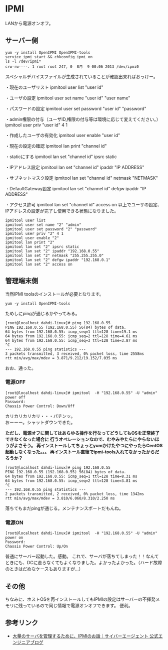# IPMI

LANから電源オンオフ。

## サーバー側

```
yum -y install OpenIPMI OpenIPMI-tools
service ipmi start && chkconfig ipmi on
ls -l /dev/ipmi*
crw-rw----. 1 root root 247, 0  8月  9 00:06 2013 /dev/ipmi0
```

スペシャルデバイスファイルが生成されていることが確認出来ればおっけー。

・現在のユーザリスト
ipmitool user list "user id"

・ユーザの設定
ipmitool user set name "user id" "user name"

・パスワードの設定
ipmitool user set password "user id" "password"

・admin権限の付与（ユーザID,権限の付与等は環境に応じて変えてください。）
ipmitool user priv "user id" 4 1

・作成したユーザの有効化
ipmitool user enable "user id"

・現在の設定の確認
ipmitool lan print "channel id"

・staticにする
ipmitool lan set "channel id" ipsrc static

・IPアドレス設定
ipmitool lan set "channel id" ipaddr "IP ADDRESS"

・サブネットマスク設定
ipmitool lan set "channel id" netmask "NETMASK"

・DefaultGateway設定
ipmitool lan set "channel id" defgw ipaddr "IP ADDRESS"

・アクセス許可
ipmitool lan set "channel id" access on
以上でユーザの設定、IPアドレスの設定が完了し使用できる状態になりました。

```
ipmitool user list
ipmitool user set name "2" "admin"
ipmitool user set password "2" "password"
ipmitool user priv "2" 4 1
ipmitool user enable "2"
ipmitool lan print "2"
ipmitool lan set "2" ipsrc static
ipmitool lan set "2" ipaddr "192.168.0.55"
ipmitool lan set "2" netmask "255.255.255.0"
ipmitool lan set "2" defgw ipaddr "192.168.0.1"
ipmitool lan set "2" access on
```


## 管理端末側

当然IPMI toolsのインストールが必要となります。

```
yum -y install OpenIPMI-tools
```

ためしにpingが通じるかやってみる。

```
[root@localhost dahdi-linux]# ping 192.168.0.55
PING 192.168.0.55 (192.168.0.55) 56(84) bytes of data.
64 bytes from 192.168.0.55: icmp_seq=1 ttl=128 time=19.1 ms
64 bytes from 192.168.0.55: icmp_seq=2 ttl=128 time=4.61 ms
64 bytes from 192.168.0.55: icmp_seq=3 ttl=128 time=3.87 ms
^C
--- 192.168.0.55 ping statistics ---
3 packets transmitted, 3 received, 0% packet loss, time 2558ms
rtt min/avg/max/mdev = 3.871/9.212/19.152/7.035 ms
```

おお、通った。

### 電源OFF

```
[root@localhost dahdi-linux]# ipmitool  -H "192.168.0.55" -U "admin" power off
Password: 
Chassis Power Control: Down/Off
```

カリカリカリカリ・・・パチンッ。  
おーーー。シャットダウンできた。

**ただし、電源オフに関してはあらゆる操作を行なってどうしてもOSを正常終了できなくなった場合に
行うオペレーションなので、むやみやたらにやらないほうがよさそう。
再インストールしてちょっとyumかけたやつにやったらCentOS起動しなくなった。。。
再インストール直後でipmi-tools入れてなかったからだろうか？**

```
[root@localhost dahdi-linux]# ping 192.168.0.55
PING 192.168.0.55 (192.168.0.55) 56(84) bytes of data.
64 bytes from 192.168.0.55: icmp_seq=1 ttl=128 time=8.31 ms
64 bytes from 192.168.0.55: icmp_seq=2 ttl=128 time=3.81 ms
^C
--- 192.168.0.55 ping statistics ---
2 packets transmitted, 2 received, 0% packet loss, time 1342ms
rtt min/avg/max/mdev = 3.810/6.060/8.310/2.250 ms
```

落ちてもまだpingが通じる。メンテナンスポートだもんね。

### 電源ON

```
[root@localhost dahdi-linux]# ipmitool  -H "192.168.0.55" -U "admin" power on
Password: 
Chassis Power Control: Up/On
```

普通にサーバー起動した。感動。
これで、サーバが落ちてしまった！！なんてときにも、DCに走らなくてもよくなりました。よかったよかった。（ハード故障のときはだめなケースもありますが…）

## その他

ちなみに、ホストOSを再インストールしてもIPMIの設定はサーバーの不揮発メモリに残っているので同じ情報で電源オンオフできます。
便利。

## 参考リンク

- [大量のサーバを管理するために、IPMIのお話｜サイバーエージェント 公式エンジニアブログ](http://ameblo.jp/principia-ca/entry-10983675114.html)
